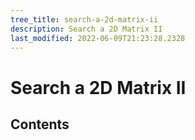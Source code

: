 ```yaml
---
tree_title: search-a-2d-matrix-ii
description: Search a 2D Matrix II
last_modified: 2022-06-09T21:23:28.2328
---
```


# Search a 2D Matrix II

## Contents
